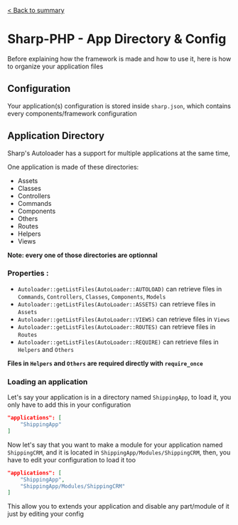 [< Back to summary](../home.md)

# Sharp-PHP - App Directory & Config

Before explaining how the framework is made and how to use it,
here is how to organize your application files

## Configuration

Your application(s) configuration is stored inside `sharp.json`,
which contains every components/framework configuration

## Application Directory

Sharp's Autoloader has a support for multiple applications at the same time,

One application is made of these directories:
- Assets
- Classes
- Controllers
- Commands
- Components
- Others
- Routes
- Helpers
- Views

**Note: every one of those directories are optionnal**

### Properties :

- `Autoloader::getListFiles(AutoLoader::AUTOLOAD)` can retrieve files in `Commands`, `Controllers`, `Classes`, `Components`, `Models`
- `Autoloader::getListFiles(AutoLoader::ASSETS)` can retrieve files in `Assets`
- `Autoloader::getListFiles(AutoLoader::VIEWS)` can retrieve files in `Views`
- `Autoloader::getListFiles(AutoLoader::ROUTES)` can retrieve files in `Routes`
- `Autoloader::getListFiles(AutoLoader::REQUIRE)` can retrieve files in `Helpers` and `Others`

**Files in `Helpers` and `Others` are required directly with `require_once`**

### Loading an application

Let's say your application is in a directory named `ShippingApp`, to load it,
you only have to add this in your configuration

```json
"applications": [
    "ShippingApp"
]
```

Now let's say that you want to make a module for your application named `ShippingCRM`, and it is
located in `ShippingApp/Modules/ShippingCRM`, then, you have to edit your configuration to load it too

```json
"applications": [
    "ShippingApp",
    "ShippingApp/Modules/ShippingCRM"
]
```

This allow you to extends your application and disable any part/module of it just by editing your config